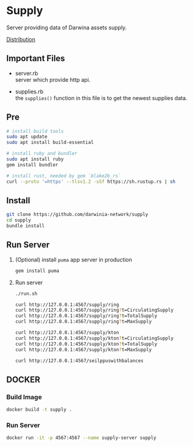 # Supply

Server providing data of Darwina assets supply.

[Distribution](./distribution.png)

## Important Files

* server.rb  
  server which provide http api.

* supplies.rb  
  the `supplies()` function in this file is to get the newest supplies data.

## Pre
```bash
# install build tools
sudo apt update 
sudo apt install build-essential 

# install ruby and bundler
sudo apt install ruby
gem install bundler

# install rust, needed by gem `blake2b_rs`
curl --proto '=https' --tlsv1.2 -sSf https://sh.rustup.rs | sh
```

## Install

```bash
git clone https://github.com/darwinia-network/supply 
cd supply
bundle install
```

## Run Server
   1. (Optional) install `puma` app server in production
      ```bash
      gem install puma
      ```

   2. Run server
      ```bash
      ./run.sh
      ```

      ```bash
      curl http://127.0.0.1:4567/supply/ring
      curl http://127.0.0.1:4567/supply/ring?t=CirculatingSupply
      curl http://127.0.0.1:4567/supply/ring?t=TotalSupply
      curl http://127.0.0.1:4567/supply/ring?t=MaxSupply

      curl http://127.0.0.1:4567/supply/kton
      curl http://127.0.0.1:4567/supply/kton?t=CirculatingSupply
      curl http://127.0.0.1:4567/supply/kton?t=TotalSupply
      curl http://127.0.0.1:4567/supply/kton?t=MaxSupply

      curl http://127.0.0.1:4567/seilppuswithbalances
      ```

## DOCKER

### Build Image

```bash
docker build -t supply .
```

### Run Server
```bash
docker run -it -p 4567:4567 --name supply-server supply
```
